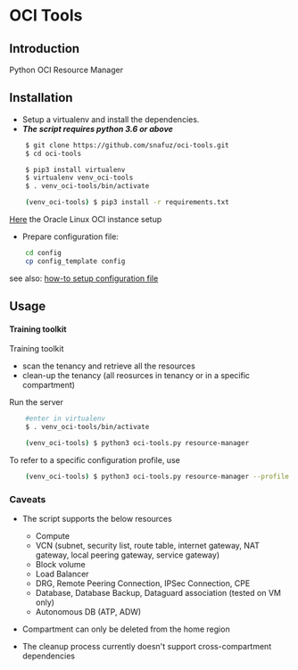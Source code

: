 # OCI Tools

## Introduction

Python OCI Resource Manager

## Installation

* Setup a virtualenv and install the dependencies.
* ***The script requires python 3.6 or above***

```bash
    $ git clone https://github.com/snafuz/oci-tools.git
    $ cd oci-tools

    $ pip3 install virtualenv
    $ virtualenv venv_oci-tools
    $ . venv_oci-tools/bin/activate

    (venv_oci-tools) $ pip3 install -r requirements.txt

```

[Here](docs/ol_linux_setup.md) the Oracle Linux OCI instance setup

* Prepare configuration file:

```bash
    cd config
    cp config_template config
```
see also: [how-to setup configuration file](config/configuration_file.md) 

## Usage

#### Training toolkit

Training toolkit 
- scan the tenancy and retrieve all the resources 
- clean-up the tenancy (all reosurces in tenancy or in a specific compartment)

Run the server
```bash
    #enter in virtualenv
    $ . venv_oci-tools/bin/activate

    (venv_oci-tools) $ python3 oci-tools.py resource-manager 
```

To refer to a specific configuration profile, use

```bash
    (venv_oci-tools) $ python3 oci-tools.py resource-manager --profile <PROFILE_NAME> 
```

### Caveats
* The script supports the below resources
    * Compute
    * VCN (subnet, security list, route table, internet gateway, NAT gateway, local peering gateway, service gateway)
    * Block volume
    * Load Balancer
    * DRG, Remote Peering Connection, IPSec Connection, CPE
    * Database, Database Backup, Dataguard association (tested on VM only)
    * Autonomous DB (ATP, ADW)
    
* Compartment can only be deleted from the home region
* The cleanup process currently doesn't support cross-compartment dependencies










